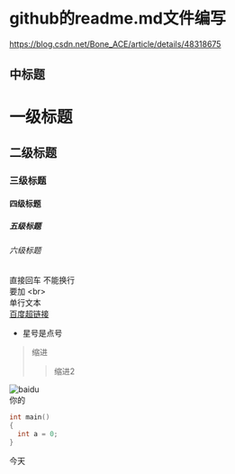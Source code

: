github的readme.md文件编写
======
https://blog.csdn.net/Bone_ACE/article/details/48318675

中标题
------

# 一级标题
## 二级标题
### 三级标题
#### 四级标题
##### 五级标题
###### 六级标题
直接回车
不能换行<br>
要加 \<br> <br>
    单行文本<br>
[百度超链接](baidu.com)<br>
* 星号是点号
>缩进
>>缩进2<br>

![baidu](http://www.baidu.com/img/bdlogo.gif "百度logo") <br>
你的<br>

```c++
int main()
{
  int a = 0;
}
```
今天
